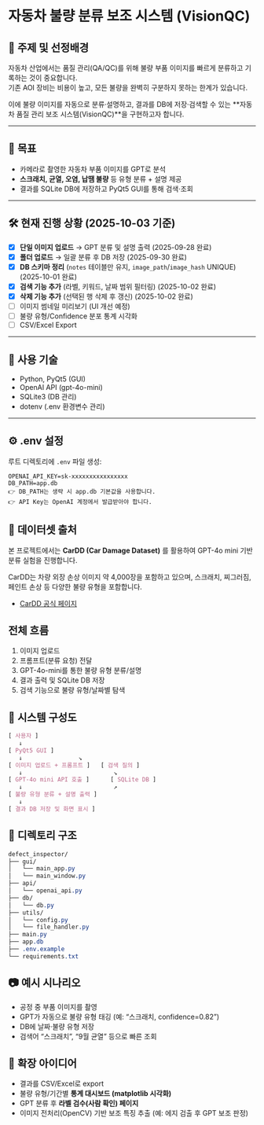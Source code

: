 # 자동차 불량 분류 보조 시스템 (VisionQC)

## 📌 주제 및 선정배경
자동차 산업에서는 품질 관리(QA/QC)를 위해 불량 부품 이미지를 빠르게 분류하고 기록하는 것이 중요합니다.  
기존 AOI 장비는 비용이 높고, 모든 불량을 완벽히 구분하지 못하는 한계가 있습니다.  

이에 불량 이미지를 자동으로 분류·설명하고, 결과를 DB에 저장·검색할 수 있는 **자동차 품질 관리 보조 시스템(VisionQC)**을 구현하고자 합니다.

---

## 🎯 목표
- 카메라로 촬영한 자동차 부품 이미지를 GPT로 분석  
- **스크래치, 균열, 오염, 납땜 불량** 등 유형 분류 + 설명 제공  
- 결과를 SQLite DB에 저장하고 PyQt5 GUI를 통해 검색·조회  

---

## 🛠 현재 진행 상황 (2025-10-03 기준)
- [x] **단일 이미지 업로드** → GPT 분류 및 설명 출력 (2025-09-28 완료)
- [x] **폴더 업로드** → 일괄 분류 후 DB 저장 (2025-09-30 완료)
- [x] **DB 스키마 정리** (`notes` 테이블만 유지, `image_path`/`image_hash` UNIQUE) (2025-10-01 완료)
- [x] **검색 기능 추가** (라벨, 키워드, 날짜 범위 필터링) (2025-10-02 완료)
- [x] **삭제 기능 추가** (선택된 행 삭제 후 갱신) (2025-10-02 완료)
- [ ] 이미지 썸네일 미리보기 (UI 개선 예정)
- [ ] 불량 유형/Confidence 분포 통계 시각화
- [ ] CSV/Excel Export

---

## 🧩 사용 기술
- Python, PyQt5 (GUI)
- OpenAI API (gpt-4o-mini)
- SQLite3 (DB 관리)
- dotenv (.env 환경변수 관리)

---

## ⚙️ .env 설정
루트 디렉토리에 `.env` 파일 생성:  

```env
OPENAI_API_KEY=sk-xxxxxxxxxxxxxxxx
DB_PATH=app.db
👉 DB_PATH는 생략 시 app.db 기본값을 사용합니다.
👉 API Key는 OpenAI 계정에서 발급받아야 합니다.
```

## 📂 데이터셋 출처

본 프로젝트에서는 **CarDD (Car Damage Dataset)** 를 활용하여 GPT-4o mini 기반 분류 실험을 진행합니다.

CarDD는 차량 외장 손상 이미지 약 4,000장을 포함하고 있으며, 스크래치, 찌그러짐, 페인트 손상 등 다양한 불량 유형을 포함합니다.

- [CarDD 공식 페이지](https://cardd-ustc.github.io/?utm_source=chatgpt.com)

## 전체 흐름

1. 이미지 업로드
2. 프롬프트(분류 요청) 전달
3. GPT-4o-mini를 통한 불량 유형 분류/설명
4. 결과 출력 및 SQLite DB 저장
5. 검색 기능으로 불량 유형/날짜별 탐색

## 🔧 시스템 구성도
```css
[ 사용자 ]
   ↓
[ PyQt5 GUI ]
   ↓                ↘
[ 이미지 업로드 + 프롬프트 ]   [ 검색 질의 ]
   ↓                          ↘
[ GPT-4o mini API 호출 ]      [ SQLite DB ]
   ↓                          ↗
[ 불량 유형 분류 + 설명 출력 ]
   ↓
[ 결과 DB 저장 및 화면 표시 ]
```

## 📁 디렉토리 구조
```css
defect_inspector/
├── gui/
│   └── main_app.py
│   └── main_window.py
├── api/
│   └── openai_api.py
├── db/
│   └── db.py
├── utils/
│   └── config.py
│   └── file_handler.py
├── main.py
├── app.db
├── .env.example
└── requirements.txt
```

## 📷 예시 시나리오

- 공정 중 부품 이미지를 촬영
- GPT가 자동으로 불량 유형 태깅 (예: “스크래치, confidence=0.82”)
- DB에 날짜·불량 유형 저장
- 검색어 “스크래치”, “9월 균열” 등으로 빠른 조회

## 🚀 확장 아이디어

- 결과를 CSV/Excel로 export
- 불량 유형/기간별 **통계 대시보드 (matplotlib 시각화)**
- GPT 분류 후 **라벨 검수(사람 확인) 페이지**
- 이미지 전처리(OpenCV) 기반 보조 특징 추출 (예: 에지 검출 후 GPT 보조 판정)